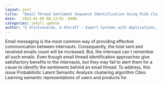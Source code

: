 ```yaml
---
layout: post
title:  "Email Thread Sentiment Sequence Identification Using PLSA Clustering Algorithm"
date:   2022-01-08 08:13:01 -0400
categories: jekyll update
author: "U Srinivasarao, A Sharaff - Expert Systems with Applications, 2022"
---
```

Email messaging is the most common way of providing effective communication between internauts. Consequently, the total sent and received emails count will be increased. But, the internaut can t remember all such emails. Even though email thread identification approaches give satisfactory benefits to the internauts, but they may fail to alert them for a cause to identify the sentiments behind an email thread. To address, this issue Probabilistic Latent Semantic Analysis clustering algorithm Cites: Learning semantic representations of users and products for